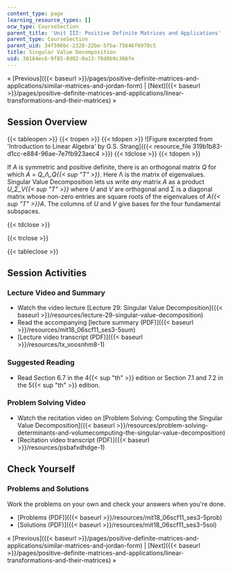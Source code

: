 ```yaml
---
content_type: page
learning_resource_types: []
ocw_type: CourseSection
parent_title: 'Unit III: Positive Definite Matrices and Applications'
parent_type: CourseSection
parent_uid: 34f596bc-2328-22be-5fba-75646f6970c5
title: Singular Value Decomposition
uid: 30164ec6-9f85-8d02-0a13-78d8b9c366fe
---
```


« [Previous]({{< baseurl >}}/pages/positive-definite-matrices-and-applications/similar-matrices-and-jordan-form) | [Next]({{< baseurl >}}/pages/positive-definite-matrices-and-applications/linear-transformations-and-their-matrices) »

Session Overview
----------------

{{< tableopen >}}
{{< tropen >}}
{{< tdopen >}}
![Figure excerpted from 'Introduction to Linear Algebra' by G.S. Strang]({{< resource_file 319b1b83-d1cc-e884-96ae-7e7fb923aec4 >}})
{{< tdclose >}}
{{< tdopen >}}


If _A_ is symmetric and positive definite, there is an orthogonal matrix _Q_ for which _A_ = _Q_Λ_Q{{< sup "T" >}}_. Here Λ is the matrix of eigenvalues. Singular Value Decomposition lets us write _any_ matrix _A_ as a product _U_Σ_V{{< sup "T" >}}_ where _U_ and _V_ are orthogonal and Σ is a diagonal matrix whose non-zero entries are square roots of the eigenvalues of _A{{< sup "T" >}}A_. The columns of _U_ and _V_ give bases for the four fundamental subspaces.


{{< tdclose >}}

{{< trclose >}}

{{< tableclose >}}

Session Activities
------------------

### Lecture Video and Summary

*   Watch the video lecture [Lecture 29: Singular Value Decomposition]({{< baseurl >}}/resources/lecture-29-singular-value-decomposition)
*   Read the accompanying [lecture summary (PDF)]({{< baseurl >}}/resources/mit18_06scf11_ses3-5sum)
*   [Lecture video transcript (PDF)]({{< baseurl >}}/resources/tx_voosnhm8-1)

### Suggested Reading

*   Read Section 6.7 in the 4{{< sup "th" >}} edition or Section 7.1 and 7.2 in the 5{{< sup "th" >}} edition.

### Problem Solving Video

*   Watch the recitation video on [Problem Solving: Computing the Singular Value Decomposition]({{< baseurl >}}/resources/problem-solving-determinants-and-volumecomputing-the-singular-value-decomposition)
*   [Recitation video transcript (PDF)]({{< baseurl >}}/resources/psbafxdhdge-1)

Check Yourself
--------------

### Problems and Solutions

Work the problems on your own and check your answers when you're done.

*   [Problems (PDF)]({{< baseurl >}}/resources/mit18_06scf11_ses3-5prob)
*   [Solutions (PDF)]({{< baseurl >}}/resources/mit18_06scf11_ses3-5sol)

« [Previous]({{< baseurl >}}/pages/positive-definite-matrices-and-applications/similar-matrices-and-jordan-form) | [Next]({{< baseurl >}}/pages/positive-definite-matrices-and-applications/linear-transformations-and-their-matrices) »